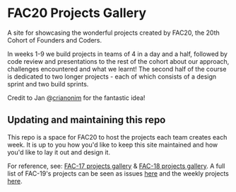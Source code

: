 # FAC20 Projects Gallery

A site for showcasing the wonderful projects created by FAC20, the 20th Cohort of Founders and Coders.

In weeks 1-9 we build projects in teams of 4 in a day and a half, followed by code review and presentations to the rest of the cohort about our approach, challenges encountered and what we learnt! The second half of the course is dedicated to two longer projects - each of which consists of a design sprint and two build sprints.

Credit to Jan @[crianonim](https://github.com/crianonim) for the fantastic idea!

## Updating and maintaining this repo

This repo is a space for FAC20 to host the projects each team creates each week. It is up to you how you'd like to keep this site maintained and how you'd like to lay it out and design it.

For reference, see: [FAC-17 projects gallery](https://github.com/fac-17/fac17-projects-gallery) & [FAC-18 projects gallery](https://github.com/fac18/fac18-projects-gallery). A full list of FAC-19's projects can be seen as issues [here](https://github.com/fac19/projects-gallery/issues) and the weekly projects [here](https://fac19.herokuapp.com/).
